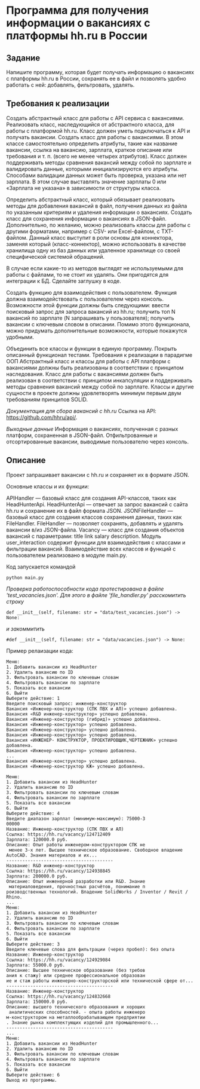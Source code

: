 # Программа для получения информации о вакансиях с платформы hh.ru в России
## Задание 

Напишите программу, которая будет получать информацию о вакансиях с платформы hh.ru в России, сохранять ее в файл и позволять удобно работать с ней: добавлять, фильтровать, удалять.

## Требования к реализации
Создать абстрактный класс для работы с API сервиса с вакансиями. Реализовать класс, наследующийся от абстрактного класса, для работы с платформой hh.ru. Класс должен уметь подключаться к API и получать вакансии.
Создать класс для работы с вакансиями. В этом классе самостоятельно определить атрибуты, такие как название вакансии, ссылка на вакансию, зарплата, краткое описание или требования и т. п. (всего не менее четырех атрибутов). Класс должен поддерживать методы сравнения вакансий между собой по зарплате и валидировать данные, которыми инициализируются его атрибуты.
Способами валидации данных может быть проверка, указана или нет зарплата. В этом случае выставлять значение зарплаты 0 или «Зарплата не указана» в зависимости от структуры класса.

Определить абстрактный класс, который обязывает реализовать методы для добавления вакансий в файл, получения данных из файла по указанным критериям и удаления информации о вакансиях. Создать класс для сохранения информации о вакансиях в JSON-файл. Дополнительно, по желанию, можно реализовать классы для работы с другими форматами, например с CSV- или Excel-файлом, с TXT-файлом.
Данный класс выступит в роли основы для коннектора, заменяя который (класс-коннектор), можно использовать в качестве хранилища одну из баз данных или удаленное хранилище со своей специфической системой обращений.

В случае если какие-то из методов выглядят не используемыми для работы с файлами, то не стоит их удалять. Они пригодятся для интеграции к БД. Сделайте заглушку в коде.

Создать функцию для взаимодействия с пользователем. Функция должна взаимодействовать с пользователем через консоль. Возможности этой функции должны быть следующими:
ввести поисковый запрос для запроса вакансий из hh.ru;
получить топ N вакансий по зарплате (N запрашивать у пользователя);
получить вакансии с ключевым словом в описании.
Помимо этого функционала, можно придумать дополнительные возможности, которые покажутся удобными.

Объединить все классы и функции в единую программу.
Покрыть описанный функционал тестами.
Требования к реализации в парадигме ООП
Абстрактный класс и классы для работы с API платформ с вакансиями должны быть реализованы в соответствии с принципом наследования.
Класс для работы с вакансиями должен быть реализован в соответствии с принципом инкапсуляции и поддерживать методы сравнения вакансий между собой по зарплате.
Классы и другие сущности в проекте должны удовлетворять минимум первым двум требованиям принципов SOLID.

*Документация для сбора вакансий с hh.ru*
Ссылка на API: https://github.com/hhru/api/.

*Выходные данные*
Информация о вакансиях, полученная с разных платформ, сохраненная в JSON-файл.
Отфильтрованные и отсортированные вакансии, выводимые пользователю через консоль.

## Описание 
Проект запрашивает вакансии с hh.ru и сохраняет их в формате JSON.

Основные классы и их функции:

APIHandler — базовый класс для создания API-классов, таких как HeadHunterApi.
HeadHunterApi — отвечает за запрос вакансий с сайта hh.ru и сохранение их в файл формата JSON.
JSONFileHandler — базовый класс для создания классов сохранения данных, таких как FileHandler.
FileHandler — позволяет сохранять, добавлять и удалять вакансии в/из JSON-файла.
Vacancy — класс для создания объектов вакансий с параметрами:
title link salary description.
Модуль user_interaction содержит функции для взаимодействия с классами и фильтрации вакансий.
Взаимодействие всех классов и функций с пользователем реализовано в модуле main.py.

Код запускается командой 
```
python main.py
```

*Проверка работоспособности кода протестирована в файле 'test_vacancies.json'. Для этого в файле 'file_handler.py' расскомитить строку*
```
def __init__(self, filename: str = "data/test_vacancies.json") -> None:
```
*и закоммитить*
```
#def __init__(self, filename: str = "data/vacancies.json") -> None:
```
Пример релаизации кода:
```
Меню:
1. Добавить вакансии из HeadHunter
2. Удалить вакансию по ID
3. Фильтровать вакансии по ключевым словам
4. Фильтровать вакансии по зарплате
5. Показать все вакансии
6. Выйти
Выберите действие: 1
Введите поисковый запрос: инженер-конструктор
Вакансия «Инженер-конструктор (СПК ПВХ и АЛ)» успешно добавлена.
Вакансия «R&D инженер-конструктор» успешно добавлена.
Вакансия «Инженер-конструктор (гибрид)» успешно добавлена.
Вакансия «Инженер-конструктор» успешно добавлена.
Вакансия «Инженер-конструктор» успешно добавлена.
Вакансия «Инженер-конструктор» успешно добавлена.
Вакансия «ИНЖЕНЕР- КОНСТРУКТОР, ПРОЕКТИРОВЩИК,ЧЕРТЕЖНИК» успешно добавлена.
Вакансия «Инженер-конструктор» успешно добавлена.
...
Вакансия «Инженер-конструктор» успешно добавлена.   
Вакансия «Инженер-конструктор КЖ» успешно добавлена.

Меню:
1. Добавить вакансии из HeadHunter
2. Удалить вакансию по ID
3. Фильтровать вакансии по ключевым словам
4. Фильтровать вакансии по зарплате
5. Показать все вакансии
6. Выйти
Выберите действие: 4
Введите диапазон зарплат (минимум-максимум): 75000-3
00000
Название: Инженер-конструктор (СПК ПВХ и АЛ)        
Ссылка: https://hh.ru/vacancy/124712409
Зарплата: 120000.0 руб.
Описание: Опыт работы инженером-конструктором СПК не
 менее 3-х лет. Высшее техническое образование. Свободное владение AutoCAD. Знания материалов и их...   
----------------------------------------
Название: R&D инженер-конструктор
Ссылка: https://hh.ru/vacancy/124938845
Зарплата: 200000.0 руб.
Описание: Опыт инженерной разработки или R&D. Знание
 материаловедения, прочностных расчётов, понимание п
роизводственных технологий. Владение SolidWorks / Inventor / Revit / Rhino.
...
Меню:
1. Добавить вакансии из HeadHunter
2. Удалить вакансию по ID
3. Фильтровать вакансии по ключевым словам
4. Фильтровать вакансии по зарплате
5. Показать все вакансии
6. Выйти
Выберите действие: 3
Введите ключевые слова для фильтрации (через пробел): без опыта 
Название: Инженер-конструктор
Ссылка: https://hh.ru/vacancy/124929084
Зарплата: 55000.0 руб.
Описание: Высшее техническое образование (без требов
ания к стажу) или среднее профессиональное образован
ие и стаж работы инженерно-конструкторской или технической сфере от...
----------------------------------------
Название: Инженер-конструктор
Ссылка: https://hh.ru/vacancy/124832668
Зарплата: 150000.0 руб.
Описание: высшего технического образования и хороших
 аналитических способностей. - опыта работы инженеро
м-конструктором на металлообрабатывающем предприятии
. Знание рынка комплектующих изделий для промышленного...
----------------------------------------
...
Меню:
1. Добавить вакансии из HeadHunter
2. Удалить вакансию по ID
3. Фильтровать вакансии по ключевым словам
4. Фильтровать вакансии по зарплате
5. Показать все вакансии
6. Выйти
Выберите действие: 6
Выход из программы.

```
